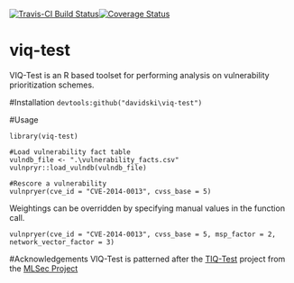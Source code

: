 [![Travis-CI Build Status](https://travis-ci.org/davidski/viq-test.png?branch=master)](https://travis-ci.org/davidski/viq-test)[![Coverage Status](https://coveralls.io/repos/davidski/viq-test/badge.svg?branch=master)](https://coveralls.io/r/davidski/viq-test?branch=master)

viq-test
=========

VIQ-Test is an R based toolset for performing analysis on vulnerability prioritization schemes.

#Installation
`
devtools:github("davidski\viq-test")
`

#Usage

```
library(viq-test)

#Load vulnerability fact table
vulndb_file <- ".\vulnerability_facts.csv"
vulnpryr::load_vulndb(vulndb_file)

#Rescore a vulnerability
vulnpryer(cve_id = "CVE-2014-0013", cvss_base = 5)
```

Weightings can be overridden by specifying manual values in the function call.

`
vulnpryer(cve_id = "CVE-2014-0013", cvss_base = 5, msp_factor = 2, network_vector_factor = 3)
`

#Acknowledgements
VIQ-Test is patterned after the [TIQ-Test](https://github.com/mlsecproject/tiq-test) project from 
the [MLSec Project](https://mlsecproject.org)